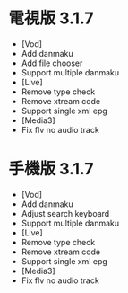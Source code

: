 # 電視版 3.1.7

* [Vod]
* Add danmaku
* Add file chooser
* Support multiple danmaku
* [Live]
* Remove type check
* Remove xtream code
* Support single xml epg
* [Media3]
* Fix flv no audio track

# 手機版 3.1.7

* [Vod]
* Add danmaku
* Adjust search keyboard
* Support multiple danmaku
* [Live]
* Remove type check
* Remove xtream code
* Support single xml epg
* [Media3]
* Fix flv no audio track
